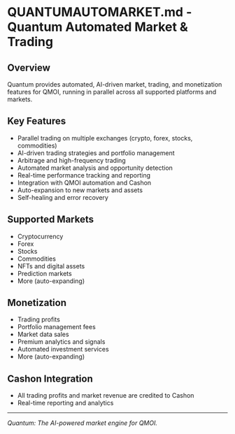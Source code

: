 # QUANTUMAUTOMARKET.md - Quantum Automated Market & Trading

## Overview
Quantum provides automated, AI-driven market, trading, and monetization features for QMOI, running in parallel across all supported platforms and markets.

## Key Features
- Parallel trading on multiple exchanges (crypto, forex, stocks, commodities)
- AI-driven trading strategies and portfolio management
- Arbitrage and high-frequency trading
- Automated market analysis and opportunity detection
- Real-time performance tracking and reporting
- Integration with QMOI automation and Cashon
- Auto-expansion to new markets and assets
- Self-healing and error recovery

## Supported Markets
- Cryptocurrency
- Forex
- Stocks
- Commodities
- NFTs and digital assets
- Prediction markets
- More (auto-expanding)

## Monetization
- Trading profits
- Portfolio management fees
- Market data sales
- Premium analytics and signals
- Automated investment services
- More (auto-expanding)

## Cashon Integration
- All trading profits and market revenue are credited to Cashon
- Real-time reporting and analytics

---
*Quantum: The AI-powered market engine for QMOI.* 